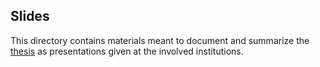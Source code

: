 ## Slides

This directory contains materials meant to document and summarize the [thesis](https://github.com/frtzzzzz/bachelor/tree/main/thesis) as presentations given at the involved institutions.
